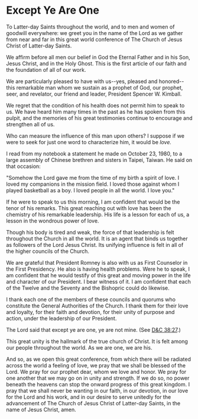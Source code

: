 # Except Ye Are One

To Latter-day Saints throughout the world, and to men and women of goodwill
everywhere: we greet you in the name of the Lord as we gather from near and
far in this great world conference of The Church of Jesus Christ of Latter-day
Saints.

We affirm before all men our belief in God the Eternal Father and in his Son,
Jesus Christ, and in the Holy Ghost. This is the first article of our faith
and the foundation of all of our work.

We are particularly pleased to have with us--yes, pleased and honored--this
remarkable man whom we sustain as a prophet of God, our prophet, seer, and
revelator, our friend and leader, President Spencer W. Kimball.

We regret that the condition of his health does not permit him to speak to us.
We have heard him many times in the past as he has spoken from this pulpit,
and the memories of his great testimonies continue to encourage and strengthen
all of us.

Who can measure the influence of this man upon others? I suppose if we were to
seek for just one word to characterize him, it would be _love._

I read from my notebook a statement he made on October 23, 1980, to a large
assembly of Chinese brethren and sisters in Taipei, Taiwan. He said on that
occasion:

"Somehow the Lord gave me from the time of my birth a spirit of love. I loved
my companions in the mission field. I loved those against whom I played
basketball as a boy. I loved people in all the world. I love you."

If he were to speak to us this morning, I am confident that would be the tenor
of his remarks. This great reaching out with love has been the chemistry of
his remarkable leadership. His life is a lesson for each of us, a lesson in
the wondrous power of love.

Though his body is tired and weak, the force of that leadership is felt
throughout the Church in all the world. It is an agent that binds us together
as followers of the Lord Jesus Christ. Its unifying influence is felt in all
of the higher councils of the Church.

We are grateful that President Romney is also with us as First Counselor in
the First Presidency. He also is having health problems. Were he to speak, I
am confident that he would testify of this great and moving power in the life
and character of our President. I bear witness of it. I am confident that each
of the Twelve and the Seventy and the Bishopric could do likewise.

I thank each one of the members of these councils and quorums who constitute
the General Authorities of the Church. I thank them for their love and
loyalty, for their faith and devotion, for their unity of purpose and action,
under the leadership of our President.

The Lord said that except ye are one, ye are not mine. (See [D&amp;C
38:27](https://www.lds.org/scriptures/dc-testament/dc/38.27?lang=eng#26).)

This great unity is the hallmark of the true church of Christ. It is felt
among our people throughout the world. As we are one, we are his.

And so, as we open this great conference, from which there will be radiated
across the world a feeling of love, we pray that we shall be blessed of the
Lord. We pray for our prophet dear, whom we love and honor. We pray for one
another that we may go on in unity and strength. If we do so, no power beneath
the heavens can stop the onward progress of this great kingdom. I pray that we
shall never be wanting in our faith, in our devotion, in our love for the Lord
and his work, and in our desire to serve unitedly for the advancement of The
Church of Jesus Christ of Latter-day Saints, in the name of Jesus Christ,
amen.

